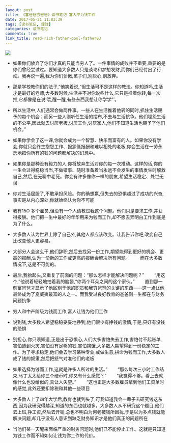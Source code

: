 ```yaml
---
layout: post
title: 《富爸爸穷爸爸》读书笔记-富人不为钱工作
date: 2017-05-31 11:03:39
tags: [读书笔记, 理财]
categories: 读书笔记
comments: true
link_title: read-rich-father-pool-father03
---
```


![](http://onxkn9cbz.bkt.clouddn.com/03.jpg)

- 如果你们放弃了你们才真的只能当穷人了。一件事情的成败并不重要,重要的是你们曾经尝试过。要知道大多数人只是谈论和梦想发财,而你们已经付出了行动。我再说一遍,我为你们骄傲,孩子们,别灰心,别放弃。

- 那是学校教你们的法子,”他笑着说,“但生活可不是这样的教法。你知道吗,生活才是最好的老师,大多数时候,生活并不对你说些什么,它只是推着你转,每一次推,它都像是在说‘喂,醒一醒,有些东西我想让你学学”’。

<!--more-->

- 所以生活中,人们通常会做两件事。一些人在生活推着他转的同时,抓住生活赐予的每个机会；而另一些人则听任生活的摆布,不去与生活抗争。他们埋怨生活的不公平,因此就去讨厌老板,讨厌工作,讨厌家人,他们不知道生活也赐予了他们机会。”

- 如果你学会了这一课,你就会成为一个智慧、快乐而富有的人。如果你没有学会,你就只会终生抱怨工作、报怨低报酬和难以相处的老板,你会生活在一劳永逸地把你所有的钱的问题都解决的幻想中。

- 如果你是那种没有毅力的人,你将放弃生活对你的每一次推动。这样的话,你的一生会过得稳稳当当,不做错事、随时准备着当永远不会发生的事情发生时解救自己,然后,在无聊中老死。你会有许多像你一样的朋友,希望生活稳定、处世无误

- 你对生活屈服了,不敢承担风险。你的确想赢,但失去的恐惧超过了成功的兴奋,事实是从内心深处,你就始终认为你不可能

- 我有15O 多个雇员,但没有一个人请教过我这个问题。他们只是要求工作,并获得报酬。他们把一生中最好的年华用来为钱而工作,却不愿去弄明白工作到底是为了什么。

- 大多数人认为世界上除了自己外,其他人都应该改变。让我告诉你吧,改变自己比改变他人更容易。

- 大部分人会这么干,他们辞职,然后去找另一份工作,期望能得到更好的机会、更高的报酬,认为一份新的工作或更高的报酬会解决所有问题。
　　而在大多数情况下,这是不可能的。

- 最后,我抬起头,又重复了前面的问题：“那么怎样才能解决问题呢？”
　　“用这个,”他说着轻轻地拍着我的脑袋,“你两个耳朵之间的这个家伙。”
　　直到那一刻富爸爸才显示了他区别于他的职员和我穷爸爸的关键的东西——这一点让他最终成为了夏威夷最富的人之一。而我受过良好教育的爸爸则一生都在与财务问题抗争

- 穷人和中产阶级为钱而工作,富人让钱为他们工作

- 说到钱,大多数人希望稳稳妥妥地挣到,他们很少有挣钱的激情,于是,只好有没钱的恐惧

- 别担心,你只须知道,正是出于恐惧心,人们大多害怕失去工作,害怕付不起账单,害怕遭到火灾,害怕没有足够的钱,害怕挨饿,大多数人期望得到一份稳定的工作。为了寻求稳定,他们会去学习某种专业,或做生意,拼命为钱而工作,大多数人成了钱的奴隶,然后把怒气对准他们的老板

- 如果选择为钱而工作,这就是许多人所过的生活。”
　　“那么每次三小时工作结束,马丁太太给你三个硬币时,你又有什么感觉？”
　　“我觉得不够。看上去就像什么也没给似的,真让人失望。”
　　“这也正是大多数雇员拿到他们工资单时的感觉,此外还要扣除税和其他一些项目

- 大多数人上了四年大学后,教育也就到头了,可我知道我会一辈子去研究钱这东西,因为我研究得越深,知道的东西也就越多。大多数人从不研究这个题目,他们去上班,挣工资,然后去开销,总也不明白为何老被钱所困扰,于是以为多点钱就能解决问题,却几乎没有人意识到缺乏财务知识才是他们真正的问题所在


- 当他们某一天醒来面临严重的财务问题时,他们已不能停止工作。这就是只知道为钱工作而不知如何让钱为你工作的代价。